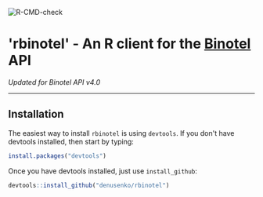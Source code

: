 <!-- badges: start -->
  ![R-CMD-check](https://github.com/DenUsenko/rbinotel/workflows/R-CMD-check/badge.svg?branch=main)
<!-- badges: end -->

# 'rbinotel' -  An R client for the [Binotel](https://www.binotel.ua/) API
*Updated for Binotel API v4.0*

-----

## Installation
The easiest way to install `rbinotel` is using `devtools`. If you don't have devtools installed, then start by typing:

```R
install.packages("devtools")
```

Once you have devtools installed, just use `install_github`:

```R
devtools::install_github("denusenko/rbinotel")
```

